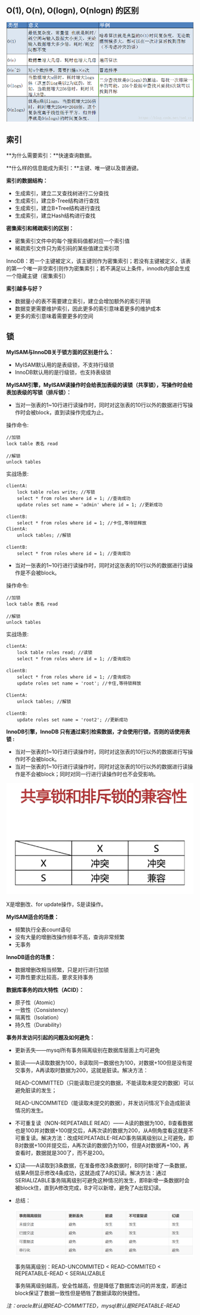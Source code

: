 ## O(1), O(n), O(logn), O(nlogn) 的区别

![](./images/20180928135003419.png)

## 索引

**为什么需要索引：**快速查询数据。

**什么样的信息能成为索引：**主键、唯一键以及普通键。

**索引的数据结构：**

- 生成索引，建立二叉查找树进行二分查找
- 生成索引，建立B-Tree结构进行查找
- 生成索引，建立B+Tree结构进行查找
- 生成索引，建立Hash结构进行查找

**密集索引和稀疏索引的区别：**

- 密集索引文件中的每个搜索码值都对应一个索引值
- 稀疏索引文件只为索引码的某些值建立索引项

InnoDB：若一个主键被定义，该主键则作为密集索引；若没有主键被定义，该表的第一个唯一非空索引则作为密集索引；若不满足以上条件，innodb内部会生成一个隐藏主键（密集索引）

**索引越多与好？**

- 数据量小的表不需要建立索引，建立会增加额外的索引开销
- 数据变更需要维护索引，因此更多的索引意味着更多的维护成本
- 更多的索引意味着需要更多的空间

## 锁

**MyISAM与InnoDB关于锁方面的区别是什么：**

- MyISAM默认用的是表级锁，不支持行级锁
- InnoDB默认用的是行级锁，也支持表级锁

**MyISAM引擎，MyISAM读操作时会给表加表级的读锁（共享锁），写操作时会给表加表级的写锁（排斥锁）：**

- 当对一张表的1~10行进行读操作时，同时对这张表的10行以外的数据进行写操作时会被block，直到读操作完成为止。

 操作命令: 

```
//加锁
lock table 表名 read

//解锁
unlock tables
```

 实战场景: 

```
clientA: 
    lock table roles write; //写锁
    select * from roles where id = 1; //查询成功
    update roles set name = 'admin' where id = 1; //更新成功

clientB: 
    select * from roles where id = 1; //卡住,等待锁释放
ClientA:
    unlock tables; //解锁
    
clientB: 
    select * from roles where id = 1; //查询成功
```

- 当对一张表的1~10行进行读操作时，同时对这张表的10行以外的数据进行读操作是不会被block。

 操作命令: 

```
//加锁
lock table 表名 read

//解锁
unlock tables
```

 实战场景: 

```
clientA: 
    lock table roles read; //读锁
    select * from roles where id = 1; //查询成功

clientB: 
    select * from roles where id = 1; //查询成功
    update roles set name = 'root'; //卡住,等待锁释放
    
ClientA:
    unlock tables; //解锁
    
clientB: 
    update roles set name = 'root2'; //更新成功
```

**InnoDB引擎，InnoDB 只有通过索引检索数据，才会使用行锁，否则的话使用表锁 :**

- 当对一张表的1~10行进行读操作时，同时对这张表的10行以外的数据进行写操作时不会被block。
- 当对一张表的1~10行进行读操作时，同时对这张表的10行以外的数据进行读操作是不会被block；同时对同一行进行读操作时也不会受影响。

![](.\images\1574178093(1).jpg)

X是增删改、for update操作，S是读操作。

**MyISAM适合的场景：**

- 频繁执行全表count语句
- 没有大量的增删改操作频率不高，查询非常频繁
- 无事务

**InnoDB适合的场景：**

- 数据增删改相当频繁，只是对行进行加锁
- 可靠性要求比较高，要求支持事务

**数据库事务的四大特性（ACID）：**

- 原子性（Atomic）
- 一致性（Consistency）
- 隔离性（Isolation）
- 持久性（Durability）

**事务并发访问引起的问题及如何避免：**

- 更新丢失——mysql所有事务隔离级别在数据库层面上均可避免

- 脏读——A读取数据为100，B读取同一数据也为100，对数据+100但是没有提交事务，A再读取时数据为200，这就是脏读。解决方法：

  ​	READ-COMMITTED（只能读取已提交的数据，不能读取未提交的数据）可以避免脏读的发生；  

  ​    READ-UNCOMMITED（能读取未提交的数据），并发访问情况下会造成脏读情况的发生。

- 不可重复读（NON-REPEATABLE READ）—— A读的数据为100，B查看数据也是100并对数据+100提交后，A再次读的数据为200，从A侧角度看这就是不可重复读。解决方法：改成REPEATABLE-READ事务隔离级别以上可避免，即B对数据+100并提交后，A再次读的数据仍为100，但是A对数据再+100，再查看时，数据就是300了，而不是200。

- 幻读——A读取到3条数据，在准备修改3条数据时，B同时新增了一条数据，结果A侧显示修改4条成功，这就造成了A的幻读。解决方法：通过SERIALIZABLE事务隔离级别可避免这种情况的发生，即B新增一条数据时会被block住，直到A修改完成，B才可以新增，避免了A出现幻读。

- 总结：

  ![](.\images\1574299120(1).jpg)
  
  事务隔离级别：READ-UNCOMMITED < READ-COMMITED < REPEATABLE-READ < SERIALIZABLE
  
  事务隔离级别越高，安全性越高，但是降低了数据库访问的并发度，即通过block保证了数据一致性但是牺牲了数据读取的快捷性。

*注：oracle默认是READ-COMMITTED，mysql默认是REPEATABLE-READ*